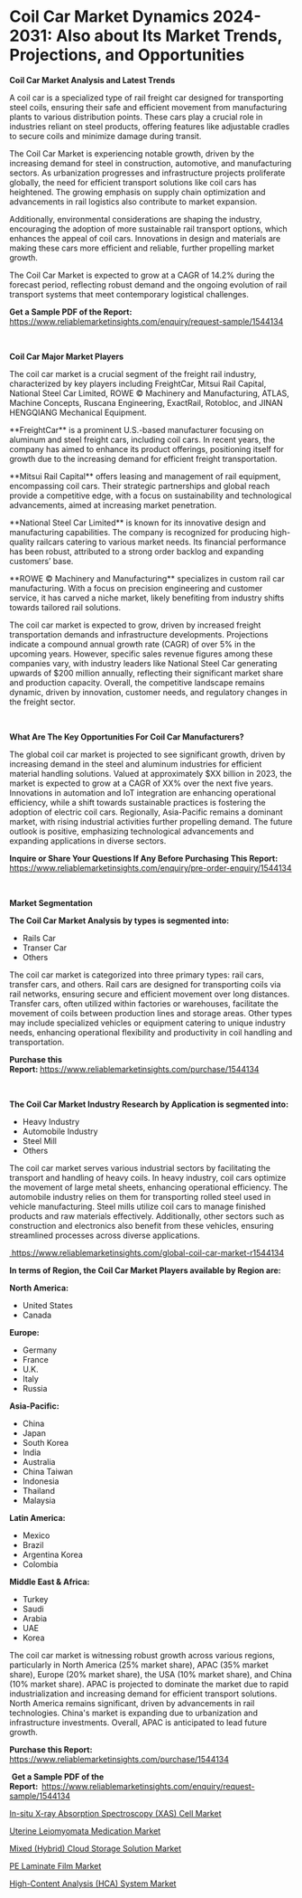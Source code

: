 <p><h1>Coil Car Market Dynamics 2024-2031: Also about Its Market Trends, Projections, and Opportunities</h1></p><p><strong>Coil Car Market Analysis and Latest Trends</strong></p>
<p><p>A coil car is a specialized type of rail freight car designed for transporting steel coils, ensuring their safe and efficient movement from manufacturing plants to various distribution points. These cars play a crucial role in industries reliant on steel products, offering features like adjustable cradles to secure coils and minimize damage during transit.</p><p>The Coil Car Market is experiencing notable growth, driven by the increasing demand for steel in construction, automotive, and manufacturing sectors. As urbanization progresses and infrastructure projects proliferate globally, the need for efficient transport solutions like coil cars has heightened. The growing emphasis on supply chain optimization and advancements in rail logistics also contribute to market expansion.</p><p>Additionally, environmental considerations are shaping the industry, encouraging the adoption of more sustainable rail transport options, which enhances the appeal of coil cars. Innovations in design and materials are making these cars more efficient and reliable, further propelling market growth.</p><p>The Coil Car Market is expected to grow at a CAGR of 14.2% during the forecast period, reflecting robust demand and the ongoing evolution of rail transport systems that meet contemporary logistical challenges.</p></p>
<p><strong>Get a Sample PDF of the Report:&nbsp;</strong> <a href="https://www.reliablemarketinsights.com/enquiry/request-sample/1544134?utm_campaign=1772&utm_medium=2&utm_source=Github&utm_content=ia&utm_term=02112024&utm_id=coil-car">https://www.reliablemarketinsights.com/enquiry/request-sample/1544134</a></p>
<p>&nbsp;</p>
<p><strong>Coil Car Major Market Players</strong></p>
<p><p>The coil car market is a crucial segment of the freight rail industry, characterized by key players including FreightCar, Mitsui Rail Capital, National Steel Car Limited, ROWE © Machinery and Manufacturing, ATLAS, Machine Concepts, Ruscana Engineering, ExactRail, Rotobloc, and JINAN HENGQIANG Mechanical Equipment. </p><p>**FreightCar** is a prominent U.S.-based manufacturer focusing on aluminum and steel freight cars, including coil cars. In recent years, the company has aimed to enhance its product offerings, positioning itself for growth due to the increasing demand for efficient freight transportation. </p><p>**Mitsui Rail Capital** offers leasing and management of rail equipment, encompassing coil cars. Their strategic partnerships and global reach provide a competitive edge, with a focus on sustainability and technological advancements, aimed at increasing market penetration. </p><p>**National Steel Car Limited** is known for its innovative design and manufacturing capabilities. The company is recognized for producing high-quality railcars catering to various market needs. Its financial performance has been robust, attributed to a strong order backlog and expanding customers’ base.</p><p>**ROWE © Machinery and Manufacturing** specializes in custom rail car manufacturing. With a focus on precision engineering and customer service, it has carved a niche market, likely benefiting from industry shifts towards tailored rail solutions. </p><p>The coil car market is expected to grow, driven by increased freight transportation demands and infrastructure developments. Projections indicate a compound annual growth rate (CAGR) of over 5% in the upcoming years. However, specific sales revenue figures among these companies vary, with industry leaders like National Steel Car generating upwards of $200 million annually, reflecting their significant market share and production capacity. Overall, the competitive landscape remains dynamic, driven by innovation, customer needs, and regulatory changes in the freight sector.</p></p>
<p>&nbsp;</p>
<p><strong>What Are The Key Opportunities For Coil Car Manufacturers?</strong></p>
<p><p>The global coil car market is projected to see significant growth, driven by increasing demand in the steel and aluminum industries for efficient material handling solutions. Valued at approximately $XX billion in 2023, the market is expected to grow at a CAGR of XX% over the next five years. Innovations in automation and IoT integration are enhancing operational efficiency, while a shift towards sustainable practices is fostering the adoption of electric coil cars. Regionally, Asia-Pacific remains a dominant market, with rising industrial activities further propelling demand. The future outlook is positive, emphasizing technological advancements and expanding applications in diverse sectors.</p></p>
<p><strong>Inquire or Share Your Questions If Any Before Purchasing This Report:</strong> <a href="https://www.reliablemarketinsights.com/enquiry/pre-order-enquiry/1544134?utm_campaign=1772&utm_medium=2&utm_source=Github&utm_content=ia&utm_term=02112024&utm_id=coil-car">https://www.reliablemarketinsights.com/enquiry/pre-order-enquiry/1544134</a></p>
<p>&nbsp;</p>
<p><strong>Market Segmentation</strong></p>
<p><strong>The Coil Car Market Analysis by types is segmented into:</strong></p>
<p><ul><li>Rails Car</li><li>Transer Car</li><li>Others</li></ul></p>
<p><p>The coil car market is categorized into three primary types: rail cars, transfer cars, and others. Rail cars are designed for transporting coils via rail networks, ensuring secure and efficient movement over long distances. Transfer cars, often utilized within factories or warehouses, facilitate the movement of coils between production lines and storage areas. Other types may include specialized vehicles or equipment catering to unique industry needs, enhancing operational flexibility and productivity in coil handling and transportation.</p></p>
<p><strong>Purchase this Report:&nbsp;</strong><a href="https://www.reliablemarketinsights.com/purchase/1544134?utm_campaign=1772&utm_medium=2&utm_source=Github&utm_content=ia&utm_term=02112024&utm_id=coil-car">https://www.reliablemarketinsights.com/purchase/1544134</a></p>
<p>&nbsp;</p>
<p><strong>The Coil Car Market Industry Research by Application is segmented into:</strong></p>
<p><ul><li>Heavy Industry</li><li>Automobile Industry</li><li>Steel Mill</li><li>Others</li></ul></p>
<p><p>The coil car market serves various industrial sectors by facilitating the transport and handling of heavy coils. In heavy industry, coil cars optimize the movement of large metal sheets, enhancing operational efficiency. The automobile industry relies on them for transporting rolled steel used in vehicle manufacturing. Steel mills utilize coil cars to manage finished products and raw materials effectively. Additionally, other sectors such as construction and electronics also benefit from these vehicles, ensuring streamlined processes across diverse applications.</p></p>
<p><a href="https://www.reliablemarketinsights.com/global-coil-car-market-r1544134?utm_campaign=1772&utm_medium=2&utm_source=Github&utm_content=ia&utm_term=02112024&utm_id=coil-car">&nbsp;https://www.reliablemarketinsights.com/global-coil-car-market-r1544134</a></p>
<p><strong>In terms of Region, the Coil Car Market Players available by Region are:</strong></p>
<p>
    <p> <strong> North America: </strong>
        <ul>
            <li>United States</li>
            <li>Canada</li>
        </ul>
        </p> 
    <p> <strong> Europe: </strong>
        <ul>
            <li>Germany</li>
            <li>France</li>
            <li>U.K.</li>
            <li>Italy</li>
            <li>Russia</li>
        </ul>
        </p> 
    <p> <strong> Asia-Pacific: </strong>
        <ul>
            <li>China</li>
            <li>Japan</li>
            <li>South Korea</li>
            <li>India</li>
            <li>Australia</li>
            <li>China Taiwan</li>
            <li>Indonesia</li>
            <li>Thailand</li>
            <li>Malaysia</li>
        </ul>
        </p> 
    <p> <strong> Latin America: </strong>
        <ul>
            <li>Mexico</li>
            <li>Brazil</li>
            <li>Argentina Korea</li>
            <li>Colombia</li>
        </ul>
        </p> 
    <p> <strong> Middle East & Africa: </strong>
        <ul>
            <li>Turkey</li>
            <li>Saudi</li>
            <li>Arabia</li>
            <li>UAE</li>
            <li>Korea</li>
        </ul>
    </p>
    </p>
<p><p>The coil car market is witnessing robust growth across various regions, particularly in North America (25% market share), APAC (35% market share), Europe (20% market share), the USA (10% market share), and China (10% market share). APAC is projected to dominate the market due to rapid industrialization and increasing demand for efficient transport solutions. North America remains significant, driven by advancements in rail technologies. China's market is expanding due to urbanization and infrastructure investments. Overall, APAC is anticipated to lead future growth.</p></p>
<p><strong>Purchase this Report: </strong><a href="https://www.reliablemarketinsights.com/purchase/1544134?utm_campaign=1772&utm_medium=2&utm_source=Github&utm_content=ia&utm_term=02112024&utm_id=coil-car">https://www.reliablemarketinsights.com/purchase/1544134</a></p>
<p>&nbsp;<strong>Get a Sample PDF of the Report:&nbsp;&nbsp;</strong><a href="https://www.reliablemarketinsights.com/enquiry/request-sample/1544134?utm_campaign=1772&utm_medium=2&utm_source=Github&utm_content=ia&utm_term=02112024&utm_id=coil-car">https://www.reliablemarketinsights.com/enquiry/request-sample/1544134</a></p>
<p><strong></strong></p>
<p><p><a href="https://www.linkedin.com/pulse/global-in-situ-x-ray-absorption-spectroscopy-xas-cell-market-fbcxf?utm_campaign=1772&utm_medium=2&utm_source=Github&utm_content=ia&utm_term=02112024&utm_id=coil-car">In-situ X-ray Absorption Spectroscopy (XAS) Cell Market</a></p><p><a href="https://www.linkedin.com/pulse/uterine-leiomyomata-medication-market-size-share-competitive-0howf?utm_campaign=1772&utm_medium=2&utm_source=Github&utm_content=ia&utm_term=02112024&utm_id=coil-car">Uterine Leiomyomata Medication Market</a></p><p><a href="https://www.linkedin.com/pulse/global-mixed-hybrid-cloud-storage-solution-industry-analysis-a6b9f?utm_campaign=1772&utm_medium=2&utm_source=Github&utm_content=ia&utm_term=02112024&utm_id=coil-car">Mixed (Hybrid) Cloud Storage Solution Market</a></p><p><a href="https://www.linkedin.com/pulse/pe-laminate-film-market-evolution-global-trends-regional-7etzf?utm_campaign=1772&utm_medium=2&utm_source=Github&utm_content=ia&utm_term=02112024&utm_id=coil-car">PE Laminate Film Market</a></p><p><a href="https://www.linkedin.com/pulse/high-content-analysis-hca-system-market-pulse-139-expansion-wv8gf?utm_campaign=1772&utm_medium=2&utm_source=Github&utm_content=ia&utm_term=02112024&utm_id=coil-car">High-Content Analysis (HCA) System Market</a></p></p>